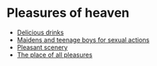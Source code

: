 # Pleasures of heaven
- [Delicious drinks](https://quran.com/37/43-46)
- [Maidens and teenage boys for sexual actions](https://quran.com/55/72)
- [Pleasant scenery](https://quran.com/43/71)
- [The place of all pleasures](https://quran.com/43/71)
